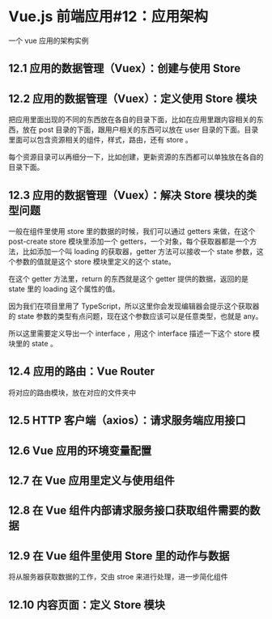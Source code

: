 # Vue.js 前端应用#12：应用架构

一个 vue 应用的架构实例

## 12.1 应用的数据管理（Vuex）：创建与使用 Store

## 12.2 应用的数据管理（Vuex）：定义使用 Store 模块

把应用里面出现的不同的东西放在各自的目录下面，比如在应用里跟内容相关的东西，放在 post 目录的下面，跟用户相关的东西可以放在 user 目录的下面。目录里面可以包含资源相关的组件，样式，路由，还有 store 。

每个资源目录可以再细分一下，比如创建，更新资源的东西都可以单独放在各自的目录下面。

## 12.3 应用的数据管理（Vuex）：解决 Store 模块的类型问题

一般在组件里使用 store 里的数据的时候，我们可以通过 getters 来做，在这个 post-create store 模块里添加一个 getters，一个对象，每个获取器都是一个方法，比如添加一个叫 loading 的获取器，getter 方法可以接收一个 state 参数，这个参数的值就是这个 store 模块里定义的这个 state。

在这个 getter 方法里，return 的东西就是这个 getter 提供的数据，返回的是 state 里的 loading 这个属性的值。

因为我们在项目里用了 TypeScript，所以这里你会发现编辑器会提示这个获取器的 state 参数的类型有点问题，现在这个参数应该可以是任意类型，也就是 any。

所以这里需要定义导出一个 interface ，用这个 interface 描述一下这个 store 模块里的 state 。

## 12.4 应用的路由：Vue Router

将对应的路由模块，放在对应的文件夹中

## 12.5 HTTP 客户端（axios）：请求服务端应用接口

## 12.6 Vue 应用的环境变量配置

## 12.7 在 Vue 应用里定义与使用组件

## 12.8 在 Vue 组件内部请求服务接口获取组件需要的数据

## 12.9 在 Vue 组件里使用 Store 里的动作与数据

将从服务器获取数据的工作，交由 stroe 来进行处理，进一步简化组件

## 12.10 内容页面：定义 Store 模块
